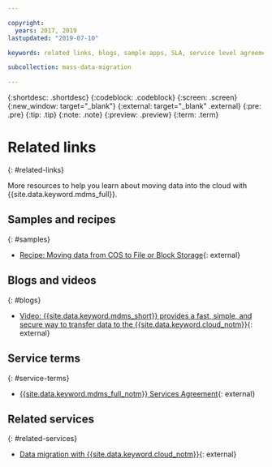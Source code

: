 ```yaml
---

copyright:
  years: 2017, 2019
lastupdated: "2019-07-10"

keywords: related links, blogs, sample apps, SLA, service level agreement

subcollection: mass-data-migration

---
```


{:shortdesc: .shortdesc}
{:codeblock: .codeblock}
{:screen: .screen}
{:new_window: target="_blank"}
{:external: target="_blank" .external}
{:pre: .pre}
{:tip: .tip}
{:note: .note}
{:preview: .preview}
{:term: .term}

# Related links
{: #related-links}

More resources to help you learn about moving data into the cloud with {{site.data.keyword.mdms_full}}.

## Samples and recipes
{: #samples}

- [Recipe: Moving data from COS to File or Block Storage](https://developer.ibm.com/recipes/tutorials/moving-data-from-cos-to-file-or-block-storage/){: external}

## Blogs and videos
{: #blogs}

- [Video: {{site.data.keyword.mdms_short}} provides a fast, simple, and secure way to transfer data to the {{site.data.keyword.cloud_notm}}](https://www.youtube.com/watch?v=eNSlUoswvss){: external}

## Service terms
{: #service-terms}

- [{{site.data.keyword.mdms_full_notm}} Services Agreement](https://{DomainName}/mdms/terms/USMassDataMigrationServicesAgreementMay2018.pdf){: external}

## Related services
{: #related-services}

- [Data migration with {{site.data.keyword.cloud_notm}}](https://www.ibm.com/cloud/data-migration){: external}

